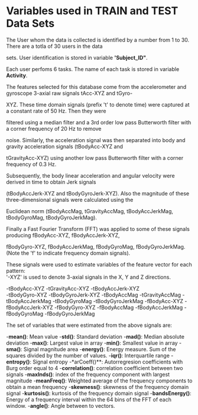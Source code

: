 Variables used in TRAIN and TEST Data Sets
==========================================

The User whom the data is collected is identified by a number from 1 to 30. There are a totla of 30 users in the data 

sets. User identification is stored in variable **'Subject_ID"**. 

Each user perfoms 6 tasks. The name of each task is stored in variable **Activity**.

The features selected for this database come from the accelerometer and gyroscope 3-axial raw signals tAcc-XYZ and tGyro-

XYZ. These time domain signals (prefix 't' to denote time) were captured at a constant rate of 50 Hz. Then they were 

filtered using a median filter and a 3rd order low pass Butterworth filter with a corner frequency of 20 Hz to remove 

noise. Similarly, the acceleration signal was then separated into body and gravity acceleration signals (tBodyAcc-XYZ and 

tGravityAcc-XYZ) using another low pass Butterworth filter with a corner frequency of 0.3 Hz. 

Subsequently, the body linear acceleration and angular velocity were derived in time to obtain Jerk signals 

(tBodyAccJerk-XYZ and tBodyGyroJerk-XYZ). Also the magnitude of these three-dimensional signals were calculated using the 

Euclidean norm (tBodyAccMag, tGravityAccMag, tBodyAccJerkMag, tBodyGyroMag, tBodyGyroJerkMag). 

Finally a Fast Fourier Transform (FFT) was applied to some of these signals producing fBodyAcc-XYZ, fBodyAccJerk-XYZ, 

fBodyGyro-XYZ, fBodyAccJerkMag, fBodyGyroMag, fBodyGyroJerkMag. (Note the 'f' to indicate frequency domain signals). 

These signals were used to estimate variables of the feature vector for each pattern:  
'-XYZ' is used to denote 3-axial signals in the X, Y and Z directions.

-tBodyAcc-XYZ
-tGravityAcc-XYZ
-tBodyAccJerk-XYZ    
-tBodyGyro-XYZ
-tBodyGyroJerk-XYZ
-tBodyAccMag
-tGravityAccMag
-tBodyAccJerkMag
-tBodyGyroMag
-tBodyGyroJerkMag
-fBodyAcc-XYZ
-fBodyAccJerk-XYZ
-fBodyGyro-XYZ
-fBodyAccMag
-fBodyAccJerkMag
-fBodyGyroMag
-fBodyGyroJerkMag

The set of variables that were estimated from the above signals are: 

-**mean()**: Mean value
-**std()**: Standard deviation
-**mad()**: Median absolute deviation 
-**max()**: Largest value in array
-**min()**: Smallest value in array
-**sma()**: Signal magnitude area
-**energy()**: Energy measure. Sum of the squares divided by the number of values. 
-**iqr()**: Interquartile range 
-**entropy()**: Signal entropy
-*arCoeff()**: Autorregresion coefficients with Burg order equal to 4
-**correlation()**: correlation coefficient between two signals
-**maxInds()**: index of the frequency component with largest magnitude
-**meanFreq()**: Weighted average of the frequency components to obtain a mean frequency
-**skewness()**: skewness of the frequency domain signal 
-**kurtosis()**: kurtosis of the frequency domain signal 
-**bandsEnergy()**: Energy of a frequency interval within the 64 bins of the FFT of each window.
-**angle()**: Angle between to vectors.




